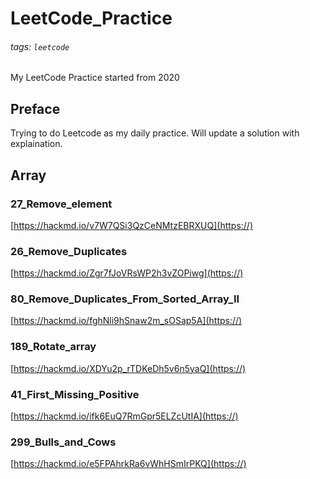 # LeetCode_Practice
###### tags: `leetcode`
My LeetCode Practice started from 2020
## Preface
Trying to do Leetcode as my daily practice. Will update a solution with explaination.
## Array
### 27_Remove_element
[https://hackmd.io/v7W7QSi3QzCeNMtzEBRXUQ](https://)
### 26_Remove_Duplicates
[https://hackmd.io/Zgr7fJoVRsWP2h3vZOPiwg](https://)
### 80_Remove_Duplicates_From_Sorted_Array_II
[https://hackmd.io/fghNli9hSnaw2m_sOSap5A](https://)
### 189_Rotate_array
[https://hackmd.io/XDYu2p_rTDKeDh5v6n5yaQ](https://)
### 41_First_Missing_Positive
[https://hackmd.io/ifk6EuQ7RmGpr5ELZcUtIA](https://)
### 299_Bulls_and_Cows
[https://hackmd.io/e5FPAhrkRa6vWhHSmIrPKQ](https://)